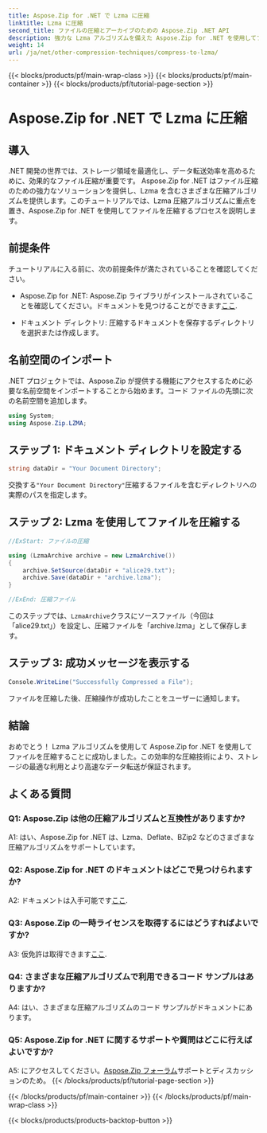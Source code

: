 ```yaml
---
title: Aspose.Zip for .NET で Lzma に圧縮
linktitle: Lzma に圧縮
second_title: ファイルの圧縮とアーカイブのための Aspose.Zip .NET API
description: 強力な Lzma アルゴリズムを備えた Aspose.Zip for .NET を使用してファイルを圧縮する方法を学びます。ストレージを最適化し、データ転送効率を簡単に高めます。
weight: 14
url: /ja/net/other-compression-techniques/compress-to-lzma/
---
```


{{< blocks/products/pf/main-wrap-class >}}
{{< blocks/products/pf/main-container >}}
{{< blocks/products/pf/tutorial-page-section >}}

# Aspose.Zip for .NET で Lzma に圧縮

## 導入

.NET 開発の世界では、ストレージ領域を最適化し、データ転送効率を高めるために、効果的なファイル圧縮が重要です。 Aspose.Zip for .NET はファイル圧縮のための強力なソリューションを提供し、Lzma を含むさまざまな圧縮アルゴリズムを提供します。このチュートリアルでは、Lzma 圧縮アルゴリズムに重点を置き、Aspose.Zip for .NET を使用してファイルを圧縮するプロセスを説明します。

## 前提条件

チュートリアルに入る前に、次の前提条件が満たされていることを確認してください。

-  Aspose.Zip for .NET: Aspose.Zip ライブラリがインストールされていることを確認してください。ドキュメントを見つけることができます[ここ](https://reference.aspose.com/zip/net/).

- ドキュメント ディレクトリ: 圧縮するドキュメントを保存するディレクトリを選択または作成します。

## 名前空間のインポート

.NET プロジェクトでは、Aspose.Zip が提供する機能にアクセスするために必要な名前空間をインポートすることから始めます。コード ファイルの先頭に次の名前空間を追加します。

```csharp
using System;
using Aspose.Zip.LZMA;
```

## ステップ 1: ドキュメント ディレクトリを設定する

```csharp
string dataDir = "Your Document Directory";
```

交換する`"Your Document Directory"`圧縮するファイルを含むディレクトリへの実際のパスを指定します。

## ステップ 2: Lzma を使用してファイルを圧縮する

```csharp
//ExStart: ファイルの圧縮

using (LzmaArchive archive = new LzmaArchive())
{
    archive.SetSource(dataDir + "alice29.txt");
    archive.Save(dataDir + "archive.lzma");
}

//ExEnd: 圧縮ファイル
```

このステップでは、`LzmaArchive`クラスにソースファイル（今回は「alice29.txt」）を設定し、圧縮ファイルを「archive.lzma」として保存します。

## ステップ 3: 成功メッセージを表示する

```csharp
Console.WriteLine("Successfully Compressed a File");
```

ファイルを圧縮した後、圧縮操作が成功したことをユーザーに通知します。

## 結論

おめでとう！ Lzma アルゴリズムを使用して Aspose.Zip for .NET を使用してファイルを圧縮することに成功しました。この効率的な圧縮技術により、ストレージの最適な利用とより高速なデータ転送が保証されます。

## よくある質問

### Q1: Aspose.Zip は他の圧縮アルゴリズムと互換性がありますか?

A1: はい、Aspose.Zip for .NET は、Lzma、Deflate、BZip2 などのさまざまな圧縮アルゴリズムをサポートしています。

### Q2: Aspose.Zip for .NET のドキュメントはどこで見つけられますか?

 A2: ドキュメントは入手可能です[ここ](https://reference.aspose.com/zip/net/).

### Q3: Aspose.Zip の一時ライセンスを取得するにはどうすればよいですか?

 A3: 仮免許は取得できます[ここ](https://purchase.aspose.com/temporary-license/).

### Q4: さまざまな圧縮アルゴリズムで利用できるコード サンプルはありますか?

A4: はい、さまざまな圧縮アルゴリズムのコード サンプルがドキュメントにあります。

### Q5: Aspose.Zip for .NET に関するサポートや質問はどこに行えばよいですか?

 A5: にアクセスしてください。[Aspose.Zip フォーラム](https://forum.aspose.com/c/zip/37)サポートとディスカッションのため。
{{< /blocks/products/pf/tutorial-page-section >}}

{{< /blocks/products/pf/main-container >}}
{{< /blocks/products/pf/main-wrap-class >}}

{{< blocks/products/products-backtop-button >}}
